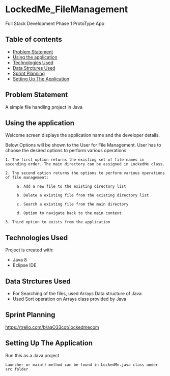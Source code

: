 # LockedMe_FileManagement
Full Stack Development Phase 1 ProtoType App

## Table of contents
* [Problem Statement](#problem-statement)
* [Using the application](#using-the-application)
* [Technologies Used](#technologies-used)
* [Data Strctures Used](#data-structures-used)
* [Sprint Planning](#sprint-planning)
* [Setting Up The Application](#setting-up-the-application)

## Problem Statement
A simple file handling project in Java

## Using the application
Welcome screen displays the application name and the developer details.

Below Options will be shown to the User for File Management. User has to choose the desired options to perform various operations

    1. The first option returns the existing set of file names in ascending order. The main directory can be assigned in LockedMe class.

    2. The second option returns the options to perform various operations of file management:
    
         a. Add a new file to the existing directory list

         b. Delete a existing file from the existing directory list

         c. Search a existing file from the main directory

         d. Option to navigate back to the main context

    3. Third option to exists from the application
	
## Technologies Used
Project is created with:
* Java 8
* Eclipse IDE

## Data Strctures Used
* For Searching of the files, used Arrays Data structure of Java
* Used Sort operation on Arrays class provided by Java

## Sprint Planning
https://trello.com/b/aaO33cot/lockedmecom

	
## Setting Up The Application
Run this as a Java project

```
Launcher or main() method can be found in LockedMe.java class under src folder
```
